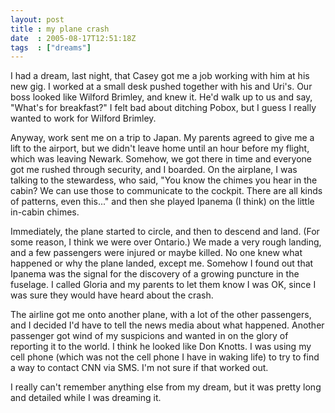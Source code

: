 ```yaml
---
layout: post
title : my plane crash
date  : 2005-08-17T12:51:18Z
tags  : ["dreams"]
---
```

I had a dream, last night, that Casey got me a job working with him at his new gig.  I worked at a small desk pushed together with his and Uri's.  Our boss looked like Wilford Brimley, and knew it.  He'd walk up to us and say, "What's for breakfast?"  I felt bad about ditching Pobox, but I guess I really wanted to work for Wilford Brimley.

Anyway, work sent me on a trip to Japan.  My parents agreed to give me a lift to the airport, but we didn't leave home until an hour before my flight, which was leaving Newark.  Somehow, we got there in time and everyone got me rushed through security, and I boarded.  On the airplane, I was talking to the stewardess, who said, "You know the chimes you hear in the cabin?  We can use those to communicate to the cockpit.  There are all kinds of patterns, even this..." and then she played Ipanema (I think) on the little in-cabin chimes.

Immediately, the plane started to circle, and then to descend and land.  (For some reason, I think we were over Ontario.)  We made a very rough landing, and a few passengers were injured or maybe killed.  No one knew what happened or why the plane landed, except me.  Somehow I found out that Ipanema was the signal for the discovery of a growing puncture in the fuselage.  I called Gloria and my parents to let them know I was OK, since I was sure they would have heard about the crash.

The airline got me onto another plane, with a lot of the other passengers, and I decided I'd have to tell the news media about what happened.  Another passenger got wind of my suspicions and wanted in on the glory of reporting it to the world.  I think he looked like Don Knotts.  I was using my cell phone (which was not the cell phone I have in waking life) to try to find a way to contact CNN via SMS.  I'm not sure if that worked out.

I really can't remember anything else from my dream, but it was pretty long and detailed while I was dreaming it. 
